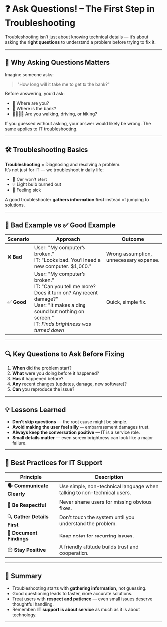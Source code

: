 # ❓ Ask Questions! – The First Step in Troubleshooting

Troubleshooting isn’t just about knowing technical details — it’s about asking the **right questions** to understand a problem before trying to fix it.

---

## 🧠 Why Asking Questions Matters

Imagine someone asks:  
> "How long will it take me to get to the bank?"

Before answering, you’d ask:
- 📍 Where are you?
- 🏦 Where is the bank?
- 🚶‍♂️🚗🚴 Are you walking, driving, or biking?

If you guessed without asking, your answer would likely be wrong. The same applies to IT troubleshooting.

---

## 🛠️ Troubleshooting Basics

**Troubleshooting** = Diagnosing and resolving a problem.  
It’s not just for IT — we troubleshoot in daily life:
- 🚗 Car won’t start
- 💡 Light bulb burned out
- 🤒 Feeling sick

A good troubleshooter **gathers information first** instead of jumping to solutions.

---

## 🚫 Bad Example vs ✅ Good Example

| Scenario | Approach | Outcome |
|----------|----------|---------|
| ❌ **Bad** | User: "My computer’s broken." <br> IT: "Looks bad. You’ll need a new computer. $1,000." | Wrong assumption, unnecessary expense. |
| ✅ **Good** | User: "My computer’s broken." <br> IT: "Can you tell me more? Does it turn on? Any recent damage?" <br> User: "It makes a ding sound but nothing on screen." <br> IT: *Finds brightness was turned down* | Quick, simple fix. |

---

## 🔍 Key Questions to Ask Before Fixing

1. **When** did the problem start?
2. **What** were you doing before it happened?
3. **Has** it happened before?
4. **Any** recent changes (updates, damage, new software)?
5. **Can** you reproduce the issue?

---

## 💡 Lessons Learned

- **Don’t skip questions** — the root cause might be simple.
- **Avoid making the user feel silly** — embarrassment damages trust.
- **Always keep the conversation positive** — IT is a service role.
- **Small details matter** — even screen brightness can look like a major failure.

---

## 🧭 Best Practices for IT Support

| Principle | Description |
|-----------|-------------|
| 🗣️ **Communicate Clearly** | Use simple, non-technical language when talking to non-technical users. |
| 🤝 **Be Respectful** | Never shame users for missing obvious fixes. |
| 🔍 **Gather Details First** | Don’t touch the system until you understand the problem. |
| 📝 **Document Findings** | Keep notes for recurring issues. |
| 😊 **Stay Positive** | A friendly attitude builds trust and cooperation. |

---

## 📌 Summary

- Troubleshooting starts with **gathering information**, not guessing.  
- Good questioning leads to faster, more accurate solutions.  
- Treat users with **respect and patience** — even small issues deserve thoughtful handling.  
- Remember: **IT support is about service** as much as it is about technology.

---



